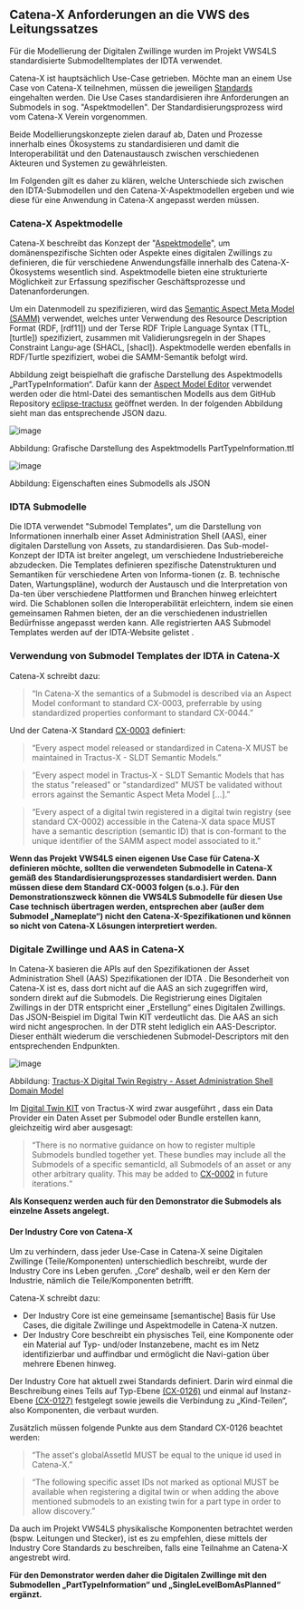## Catena-X Anforderungen an die VWS des Leitungssatzes
Für die Modellierung der Digitalen Zwillinge wurden im Projekt VWS4LS standardisierte Submodelltemplates der IDTA verwendet. 

Catena-X ist hauptsächlich Use-Case getrieben. Möchte man an einem Use Case von Catena-X teilnehmen, müssen die jeweiligen [Standards](https://catena-x.net/de/angebote-standards/catena-x-standards) eingehalten werden. Die Use Cases standardisieren ihre Anforderungen an Submodels in sog. "Aspektmodellen". Der Standardisierungsprozess wird vom Catena-X Verein vorgenommen.

Beide Modellierungskonzepte zielen darauf ab, Daten und Prozesse innerhalb eines Ökosystems zu standardisieren und damit die Interoperabilität und den Datenaustausch zwischen verschiedenen Akteuren und Systemen zu gewährleisten.

Im Folgenden gilt es daher zu klären, welche Unterschiede sich zwischen den IDTA-Submodellen und den Catena-X-Aspektmodellen ergeben und wie diese für eine Anwendung in Catena-X angepasst werden müssen.

### Catena-X Aspektmodelle
Catena-X beschreibt das Konzept der "[Aspektmodelle](https://catena-x.net/fileadmin/user_upload/Standard-Bibliothek/Archiv/8_PC_Semantics_v2.1/SEM-002_BAMM_PlatformCapabilitySemantics_v2.1.pdf)", um domänenspezifische Sichten oder Aspekte eines digitalen Zwillings zu definieren, die für verschiedene Anwendungsfälle innerhalb des Catena-X-Ökosystems wesentlich sind. Aspektmodelle bieten eine strukturierte Möglichkeit zur Erfassung spezifischer Geschäftsprozesse und Datenanforderungen.

Um ein Datenmodell zu spezifizieren, wird das [Semantic Aspect Meta Model (SAMM)](https://eclipse-esmf.github.io/samm-specification/2.1.0/index.html) verwendet, welches unter Verwendung des Resource Description Format (RDF, [rdf11]) und der Terse RDF Triple Language Syntax (TTL, [turtle]) spezifiziert, zusammen mit Validierungsregeln in der Shapes Constraint Langu-age (SHACL, [shacl]). Aspektmodelle werden ebenfalls in RDF/Turtle spezifiziert, wobei die SAMM-Semantik befolgt wird. 

Abbildung  zeigt beispielhaft die grafische Darstellung des Aspektmodells „PartTypeInformation“. Dafür kann der [Aspect Model Editor](https://eclipse-esmf.github.io/ame-guide/introduction.html) verwendet werden  oder die html-Datei des semantischen Modells aus dem GitHub Repository [eclipse-tractusx](https://github.com/eclipse-tractusx/sldt-semantic-models/tree/main)  geöffnet werden. In der folgenden Abbildung sieht man das entsprechende JSON dazu.

 ![image](https://github.com/user-attachments/assets/13f17433-b75b-473e-8f90-22e603706a1d)
 
Abbildung: Grafische Darstellung des Aspektmodells PartTypeInformation.ttl
 
![image](https://github.com/user-attachments/assets/9d7bc065-bdb2-45bc-83c8-7eb16d45d89b)

Abbildung: Eigenschaften eines Submodells als JSON

### IDTA Submodelle
Die IDTA verwendet "Submodel Templates", um die Darstellung von Informationen innerhalb einer Asset Administration Shell (AAS), einer digitalen Darstellung von Assets, zu standardisieren. Das Sub-model-Konzept der IDTA ist breiter angelegt, um verschiedene Industriebereiche abzudecken. Die Templates definieren spezifische Datenstrukturen und Semantiken für verschiedene Arten von Informa-tionen (z. B. technische Daten, Wartungspläne), wodurch der Austausch und die Interpretation von Da-ten über verschiedene Plattformen und Branchen hinweg erleichtert wird. Die Schablonen sollen die Interoperabilität erleichtern, indem sie einen gemeinsamen Rahmen bieten, der an die verschiedenen industriellen Bedürfnisse angepasst werden kann. Alle registrierten AAS Submodel Templates werden auf der IDTA-Website gelistet .

###	Verwendung von Submodel Templates der IDTA in Catena-X
Catena-X schreibt dazu:
> “In Catena-X the semantics of a Submodel is described via an Aspect Model conformant to standard CX-0003, preferrable by using standardized properties conformant to standard CX-0044.”

Und der Catena-X Standard [CX-0003](https://catenax-ev.github.io/docs/next/standards/CX-0003-SAMMSemanticAspectMetaModel) definiert: 
> “Every aspect model released or standardized in Catena-X MUST be maintained in Tractus-X - SLDT Semantic Models.”

> “Every aspect model in Tractus-X - SLDT Semantic Models that has the status "released" or "standardized" MUST be validated without errors against the Semantic Aspect Meta Model […].”

>	“Every aspect of a digital twin registered in a digital twin registry (see standard CX-0002) accessible in the Catena-X data space MUST have a semantic description (semantic ID) that is con-formant to the unique identifier of the SAMM aspect model associated to it.”

**Wenn das Projekt VWS4LS einen eigenen Use Case für Catena-X definieren möchte, sollten die verwendeten Submodelle in Catena-X gemäß des Standardisierungsprozesses standardisiert werden. Dann müssen diese dem Standard CX-0003 folgen (s.o.). Für den Demonstrationszweck können die VWS4LS Submodelle für diesen Use Case technisch übertragen werden, entsprechen aber (außer dem Submodel „Nameplate“) nicht den Catena-X-Spezifikationen und können so nicht von Catena-X Lösungen interpretiert werden.**

### Digitale Zwillinge und AAS in Catena-X 
In Catena-X basieren die APIs auf den Spezifikationen der Asset Administration Shell (AAS) Spezifikationen der IDTA . Die Besonderheit von Catena-X ist es, dass dort nicht auf die AAS an sich zugegriffen wird, sondern direkt auf die Submodels. Die Registrierung eines Digitalen Zwillings in der DTR entspricht einer „Erstellung“ eines Digitalen Zwillings. Das JSON-Beispiel im Digital Twin KIT verdeutlicht das. Die AAS an sich wird nicht angesprochen. In der DTR steht lediglich ein AAS-Descriptor. Dieser enthält wiederum die verschiedenen Submodel-Descriptors mit den entsprechenden Endpunkten.

 ![image](https://github.com/user-attachments/assets/8795d7ff-1a12-41a0-ad8e-8abd3bd8ed9b)
 
Abbildung: [Tractus-X Digital Twin Registry - Asset Administration Shell Domain Model](https://github.com/eclipse-tractusx/sldt-digital-twin-registry/tree/main/docs#asset-administration-shell-domain-model)

Im [Digital Twin KIT](https://eclipse-tractusx.github.io/docs-kits/kits/Digital%20Twin%20Kit/Software%20Development%20View/dt-kit-software-development-view#submodel-as-edc-data-asset) von Tractus-X wird zwar ausgeführt , dass ein Data Provider ein Daten Asset per Submodel oder Bundle erstellen kann, gleichzeitig wird aber ausgesagt:
>“There is no normative guidance on how to register multiple Submodels bundled together yet. These bundles may include all the Submodels of a specific semanticId, all Submodels of an asset or any other arbitrary quality. This may be added to [CX-0002](https://catenax-ev.github.io/docs/standards/CX-0002-DigitalTwinsInCatenaX) in future iterations.“  

**Als Konsequenz werden auch für den Demonstrator die Submodels als einzelne Assets angelegt.**

####	Der Industry Core von Catena-X
Um zu verhindern, dass jeder Use-Case in Catena-X seine Digitalen Zwillinge (Teile/Komponenten) unterschiedlich beschreibt, wurde der Industry Core ins Leben gerufen. „Core“ deshalb, weil er den Kern der Industrie, nämlich die Teile/Komponenten betrifft.

Catena-X schreibt dazu:
-	Der Industry Core ist eine gemeinsame [semantische] Basis für Use Cases, die digitale Zwillinge und Aspektmodelle in Catena-X nutzen. 
-	Der Industry Core beschreibt ein physisches Teil, eine Komponente oder ein Material auf Typ- und/oder Instanzebene, macht es im Netz identifizierbar und auffindbar und ermöglicht die Navi-gation über mehrere Ebenen hinweg.
  
Der Industry Core hat aktuell zwei Standards definiert. Darin wird einmal die Beschreibung eines Teils auf Typ-Ebene [(CX-0126)](https://catenax-ev.github.io/docs/next/standards/CX-0126-IndustryCorePartType) und einmal auf Instanz-Ebene [(CX-0127)](https://catenax-ev.github.io/docs/next/standards/CX-0127-IndustryCorePartInstance) festgelegt sowie jeweils die Verbindung zu „Kind-Teilen“, also Komponenten, die verbaut wurden.

Zusätzlich müssen folgende Punkte aus dem Standard CX-0126 beachtet werden:
>	“The asset's globalAssetId MUST be equal to the unique id used in Catena-X.”

>	“The following specific asset IDs  not marked as optional MUST be available when registering a digital twin or when adding the above mentioned submodels to an existing twin for a part type in order to allow discovery.”

Da auch im Projekt VWS4LS physikalische Komponenten betrachtet werden (bspw. Leitungen und Stecker), ist es zu empfehlen, diese mittels der Industry Core Standards zu beschreiben, falls eine Teilnahme an Catena-X angestrebt wird.

**Für den Demonstrator werden daher die Digitalen Zwillinge mit den Submodellen „PartTypeInformation“ und „SingleLevelBomAsPlanned“ ergänzt.**

 
